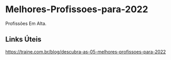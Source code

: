 # Melhores-Profissoes-para-2022
Profissões Em Alta.

## Links Úteis
https://traine.com.br/blog/descubra-as-05-melhores-profissoes-para-2022
